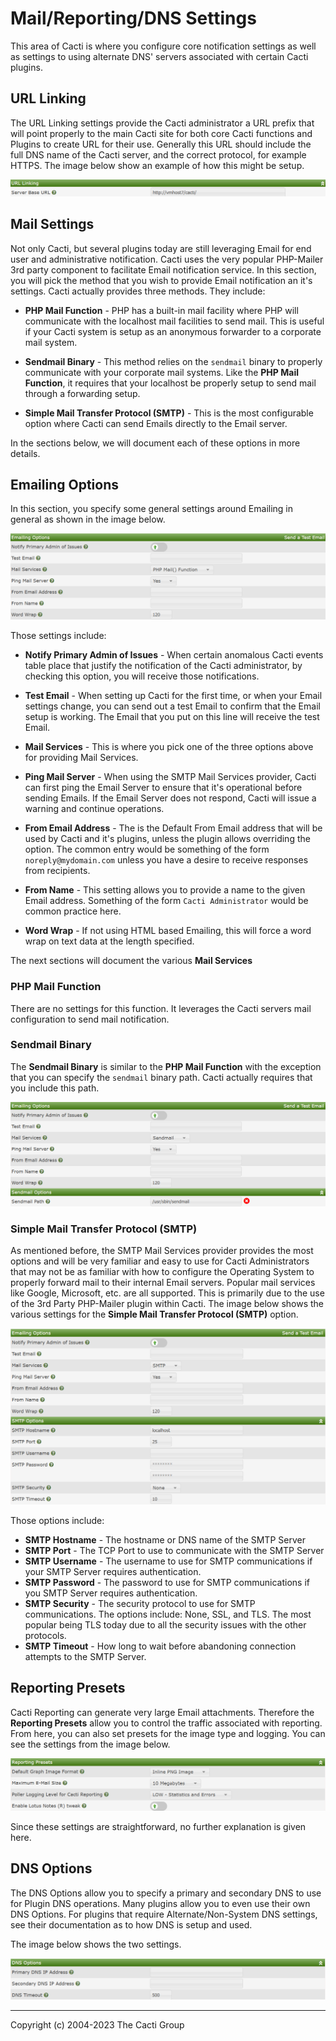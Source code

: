 # Mail/Reporting/DNS Settings

This area of Cacti is where you configure core notification settings as well as
settings to using alternate DNS' servers associated with certain Cacti plugins.

## URL Linking

The URL Linking settings provide the Cacti administrator a URL prefix that will
point properly to the main Cacti site for both core Cacti functions and Plugins
to create URL for their use. Generally this URL should include the full DNS name
of the Cacti server, and the correct protocol, for example HTTPS. The image
below show an example of how this might be setup.

![PHP Mail Function](images/settings-mrd-urls.png)

## Mail Settings

Not only Cacti, but several plugins today are still leveraging Email for end
user and administrative notification. Cacti uses the very popular PHP-Mailer 3rd
party component to facilitate Email notification service. In this section, you
will pick the method that you wish to provide Email notification an it's
settings. Cacti actually provides three methods. They include:

- **PHP Mail Function** - PHP has a built-in mail facility where PHP will
  communicate with the localhost mail facilities to send mail. This is useful if
  your Cacti system is setup as an anonymous forwarder to a corporate mail
  system.

- **Sendmail Binary** - This method relies on the `sendmail` binary to properly
  communicate with your corporate mail systems. Like the **PHP Mail Function**,
  it requires that your localhost be properly setup to send mail through a
  forwarding setup.

- **Simple Mail Transfer Protocol (SMTP)** - This is the most configurable
  option where Cacti can send Emails directly to the Email server.

In the sections below, we will document each of these options in more details.

## Emailing Options

In this section, you specify some general settings around Emailing in general as
shown in the image below.

![PHP Mail Function](images/settings-mrd-php-mail.png)

Those settings include:

- **Notify Primary Admin of Issues** - When certain anomalous Cacti events table
  place that justify the notification of the Cacti administrator, by checking
  this option, you will receive those notifications.

- **Test Email** - When setting up Cacti for the first time, or when your Email
  settings change, you can send out a test Email to confirm that the Email setup
  is working. The Email that you put on this line will receive the test Email.

- **Mail Services** - This is where you pick one of the three options above for
  providing Mail Services.

- **Ping Mail Server** - When using the SMTP Mail Services provider, Cacti can
  first ping the Email Server to ensure that it's operational before sending
  Emails. If the Email Server does not respond, Cacti will issue a warning and
  continue operations.

- **From Email Address** - The is the Default From Email address that will be
  used by Cacti and it's plugins, unless the plugin allows overriding the
  option. The common entry would be something of the form `noreply@mydomain.com`
  unless you have a desire to receive responses from recipients.

- **From Name** - This setting allows you to provide a name to the given Email
  address. Something of the form `Cacti Administrator` would be common practice
  here.

- **Word Wrap** - If not using HTML based Emailing, this will force a word wrap
  on text data at the length specified.

The next sections will document the various **Mail Services**

### PHP Mail Function

There are no settings for this function. It leverages the Cacti servers mail
configuration to send mail notification.

### Sendmail Binary

The **Sendmail Binary** is similar to the **PHP Mail Function** with the
exception that you can specify the `sendmail` binary path. Cacti actually
requires that you include this path.

![Sendmail Binary](images/settings-mrd-sendmail.png)

### Simple Mail Transfer Protocol (SMTP)

As mentioned before, the SMTP Mail Services provider provides the most options
and will be very familiar and easy to use for Cacti Administrators that may not
be as familiar with how to configure the Operating System to properly forward
mail to their internal Email servers. Popular mail services like Google,
Microsoft, etc. are all supported. This is primarily due to the use of the 3rd
Party PHP-Mailer plugin within Cacti. The image below shows the various settings
for the **Simple Mail Transfer Protocol (SMTP)** option.

![SMTP Mail](images/settings-mrd-smtp.png)

Those options include:

- **SMTP Hostname** - The hostname or DNS name of the SMTP Server
- **SMTP Port** - The TCP Port to use to communicate with the SMTP Server
- **SMTP Username** - The username to use for SMTP communications if your SMTP
  Server requires authentication.
- **SMTP Password** - The password to use for SMTP communications if you SMTP
  Server requires authentication.
- **SMTP Security** - The security protocol to use for SMTP communications. The
  options include: None, SSL, and TLS. The most popular being TLS today due to
  all the security issues with the other protocols.
- **SMTP Timeout** - How long to wait before abandoning connection attempts to
  the SMTP Server.

## Reporting Presets

Cacti Reporting can generate very large Email attachments. Therefore the
**Reporting Presets** allow you to control the traffic associated with
reporting. From here, you can also set presets for the image type and logging.
You can see the settings from the image below.

![Reporting Presets](images/settings-mrd-report-presets.png)

Since these settings are straightforward, no further explanation is given here.

## DNS Options

The DNS Options allow you to specify a primary and secondary DNS to use for
Plugin DNS operations. Many plugins allow you to even use their own DNS Options.
For plugins that require Alternate/Non-System DNS settings, see their
documentation as to how DNS is setup and used.

The image below shows the two settings.

![DNS Options](images/settings-mrd-dns-options.png)

---

Copyright (c) 2004-2023 The Cacti Group
